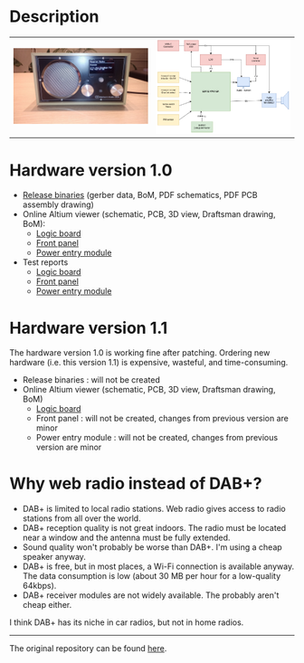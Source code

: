 # Description

<td>
<table>
  <tr>
    <td>
      <img src="./info/pictures/IMG_20240320_214157_546.jpg" width="400"/>
    </td>
    <td>
      <img src="./info/block_diagram.drawio.png" width="400"/>
    </td>
  </tr>
</table>

# Hardware version 1.0
* [Release binaries](https://github.com/LieBtrau/esp32-web-radio/releases/tag/hw_1.0.0) (gerber data, BoM, PDF schematics, PDF PCB assembly drawing)
* Online Altium viewer (schematic, PCB, 3D view, Draftsman drawing, BoM):
  * [Logic board](https://365.altium.com/files/4109E801-90D9-4754-8810-C3B9F4649D15)
  * [Front panel](https://365.altium.com/files/9F6788B9-9D0B-400C-A80F-A1CFE65F462F)
  * [Power entry module](https://365.altium.com/files/06756B94-5B1C-4D01-91C6-53AC24E7E911)
* Test reports
  * [Logic board](./hardware/testReports/TR_web-radio_1.0.0.md)
  * [Front panel](./hardware/testReports/TR_front-panel_1.0.0.md)
  * [Power entry module](./hardware/testReports/TR_power-entry_1.0.0.md)

# Hardware version 1.1
The hardware version 1.0 is working fine after patching. Ordering new hardware (i.e. this version 1.1) is expensive, wasteful, and time-consuming.

* Release binaries : will not be created
* Online Altium viewer (schematic, PCB, 3D view, Draftsman drawing, BoM)
  * [Logic board](https://365.altium.com/files/9CB82595-BE36-474F-A76E-B6EA8003FF0C)
  * Front panel : will not be created, changes from previous version are minor
  * Power entry module : will not be created, changes from previous version are minor

# Why web radio instead of DAB+?
* DAB+ is limited to local radio stations. Web radio gives access to radio stations from all over the world.
* DAB+ reception quality is not great indoors. The radio must be located near a window and the antenna must be fully extended.
* Sound quality won't probably be worse than DAB+. I'm using a cheap speaker anyway.
* DAB+ is free, but in most places, a Wi-Fi connection is available anyway. The data consumption is low (about 30 MB per hour for a low-quality 64kbps).
* DAB+ receiver modules are not widely available. The probably aren't cheap either.

I think DAB+ has its niche in car radios, but not in home radios.

----
The original repository can be found [here](https://github.com/LieBtrau/esp32-web-radio).